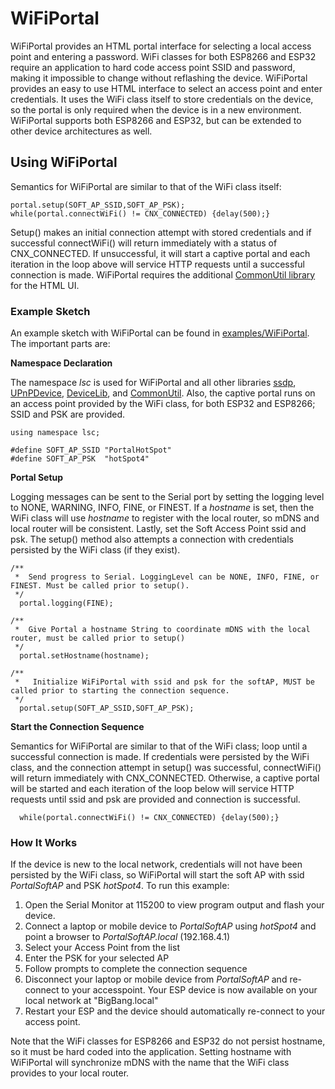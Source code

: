 # WiFiPortal
 WiFiPortal provides an HTML portal interface for selecting a local access point and entering a password. WiFi classes for both ESP8266 and ESP32 require  an application to hard code access point SSID and password, making it impossible to change without reflashing the device. WiFiPortal provides an easy to use HTML interface to select an access point and enter credentials. It uses the WiFi class itself to store credentials on the device, so the portal is only required when the device is in a new environment. WiFiPortal supports both ESP8266 and ESP32, but can be extended to other device architectures as well.
 
## Using WiFiPortal ##

Semantics for WiFiPortal are similar to that of the WiFi class itself:

```
portal.setup(SOFT_AP_SSID,SOFT_AP_PSK);
while(portal.connectWiFi() != CNX_CONNECTED) {delay(500);}
```

Setup() makes an initial connection attempt with stored credentials and if successful connectWiFi() will return immediately with a status of CNX_CONNECTED. If unsuccessful, it will start a captive portal and each iteration in the loop above will service HTTP requests until a successful connection is made.
WiFiPortal requires the additional [CommonUtil library](https://github.com/dltoth/CommonUtil/) for the HTML UI.

### Example Sketch ###

An example sketch with WiFiPortal can be found in [examples/WiFiPortal](). The important parts are:

**Namespace Declaration**

The namespace *lsc* is used for WiFiPortal and all other libraries [ssdp](), [UPnPDevice](), [DeviceLib](), and [CommonUtil](). Also, the captive portal runs on an access point provided by the WiFi class, for both ESP32 and ESP8266; SSID and PSK are provided.

```
using namespace lsc;

#define SOFT_AP_SSID "PortalHotSpot"
#define SOFT_AP_PSK  "hotSpot4"

```
**Portal Setup**

Logging messages can be sent to the Serial port by setting the logging level to NONE, WARNING, INFO, FINE, or FINEST. If a *hostname* is set, then the WiFi class will use *hostname* to register with the local router, so mDNS and local router will be consistent. Lastly, set the Soft Access Point ssid and psk. The setup() method also attempts a connection with credentials persisted by the WiFi class (if they exist).

```
/**
 *  Send progress to Serial. LoggingLevel can be NONE, INFO, FINE, or FINEST. Must be called prior to setup().
 */
  portal.logging(FINE);

/**
 *  Give Portal a hostname String to coordinate mDNS with the local router, must be called prior to setup()
 */
  portal.setHostname(hostname);

/**
 *   Initialize WiFiPortal with ssid and psk for the softAP, MUST be called prior to starting the connection sequence.
 */
  portal.setup(SOFT_AP_SSID,SOFT_AP_PSK);  

```
**Start the Connection Sequence**

Semantics for WiFiPortal are similar to that of the WiFi class; loop until a successful connection is made. If credentials were persisted by the WiFi class, and the connection attempt in setup() was successful, connectWiFi() will return immediately with CNX_CONNECTED. Otherwise, a captive portal will be started and each iteration of the loop below will service HTTP requests until ssid and psk are provided and connection is successful.

```
  while(portal.connectWiFi() != CNX_CONNECTED) {delay(500);}

```

### How It Works ###

 If the device is new to the local network, credentials will not have been persisted by the WiFi class, so WiFiPortal will start the soft AP with ssid *PortalSoftAP* and PSK *hotSpot4*. To run this example:
 1. Open the Serial Monitor at 115200 to view program output and flash your device.
 2. Connect a laptop or mobile device to *PortalSoftAP* using *hotSpot4* and point a browser to *PortalSoftAP.local* (192.168.4.1)
 3. Select your Access Point from the list
 4. Enter the PSK for your selected AP 
 5. Follow prompts to complete the connection sequence
 6. Disconnect your laptop or mobile device from *PortalSoftAP* and re-connect to your accesspoint. Your ESP device is now available on your local network at "BigBang.local"
 7. Restart your ESP and the device should automatically re-connect to your access point.

Note that the WiFi classes for ESP8266 and ESP32 do not persist hostname, so it must be hard coded into the application. Setting hostname with WiFiPortal will synchronize mDNS with the name that the WiFi class provides to your local router.
 


